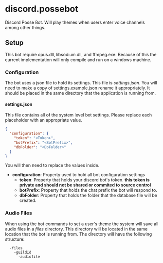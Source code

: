 # discord.possebot
Discord Posse Bot. Will play themes when users enter voice channels among other things.

## Setup
This bot require opus.dll, libsodium.dll, and ffmpeg.exe. Because of this the current implementation will only compile and run on a windows machine.

### Configuration
The bot uses a json file to hold its settings. This file is *settings.json*. You will need to make a copy of [settings.example.json](keeganstudios.possebot/settings.example.json) rename it appropriately. It should be placed in the same directory that the application is running from.

#### settings.json
This file contains all of the system level bot settings. Please replace each placeholder with an appropriate value.
```json
{
  "configuration": {
    "token": "<Token>",
    "botPrefix": "<BotPrefix>",
    "dbFolder": "<DbFolder>"
  }
}
```
You will then need to replace the values inside.
* **configuration**: Property used to hold all bot configuration settings
  * **token**: Property that holds your discord bot's token. **this token is private and should not be shared or commited to source control**
  * **botPrefix**: Property that holds the chat prefix the bot will respond to.
  * **dbFolder**: Property that holds the folder that the database file will be created.

### Audio Files
When using the bot commands to set a user's theme the system will save all audio files in a *files* directory. This directory will be located in the same location that the bot is running from. The directory will have the following structure:
```
  -files
    -guildId
      -audiofile
```
